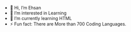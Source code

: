 - 👋 Hi, I’m Ehsan
- 👀 I’m interested in Learning
- 🌱 I’m currently learning HTML
- ⚡ Fun fact: There are More than 700 Coding Languages.
